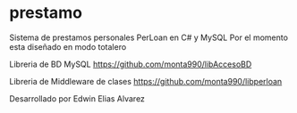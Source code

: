# prestamo
Sistema de prestamos personales PerLoan en C# y MySQL
Por el momento esta diseñado en modo totalero

Libreria de BD MySQL
https://github.com/monta990/libAccesoBD

Libreria de Middleware de clases
https://github.com/monta990/libperloan

Desarrollado por Edwin Elias Alvarez
